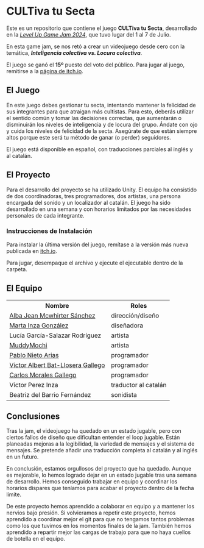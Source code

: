 <h1>CULTiva tu Secta</h1>

Este es un repositorio que contiene el juego **CULTiva tu Secta**, desarrollado en la <a href=https://itch.io/jam/level-up-game-jam-2024>_Level Up Game Jam 2024_</a>, que tuvo lugar del 1 al 7 de Julio. 

En esta game jam, se nos retó a crear un videojuego desde cero con la temática, _**Inteligencia colectiva vs. Locura colectiva**_.

El juego se ganó el **15º** puesto del voto del público. Para jugar al juego, remitirse a la <a href=https://slendev.itch.io/cultiva-tu-secta>página de itch.io</a>.

<h2>El Juego</h2>

En este juego debes gestionar tu secta, intentando mantener la felicidad de sus integrantes para que atraigan más cultistas. 
Para esto, deberás utilizar el sentido común y tomar las decisiones correctas, que aumentarán o disminuirán los niveles de inteligencia y de locura del grupo.
Ándate con ojo y cuida los niveles de felicidad de la secta. Asegúrate de que están siempre altos porque este será tu método de ganar (o perder) seguidores.

El juego está disponible en español, con traducciones parciales al inglés y al catalán.

<h2>El Proyecto</h2>

Para el desarrollo del proyecto se ha utilizado Unity. El equipo ha consistido de dos coordinadoras, tres programadores, dos artistas, una persona encargada del sonido y un localizador al catalán.
El juego ha sido desarrollado en una semana y con horarios limitados por las necesidades personales de cada integrante.

<h3>Instrucciones de Instalación</h3>

Para instalar la última versión del juego, remítase a la versión más nueva publicada en <a href=https://slendev.itch.io/cultiva-tu-secta>itch.io</a>.

Para jugar, desempaque el archivo y ejecute el ejecutable dentro de la carpeta.

<h2>El Equipo</h2>

<table>
  <tr>
    <th>Nombre</th>
    <th>Roles</th>
  </tr>
  <tr>
    <td><a href=https://github.com/BlueAlb>Alba Jean Mcwhirter Sánchez</a></td>
    <td>dirección/diseño</td>
  </tr>
  <tr>
    <td><a href=https://www.instagram.com/mar4artist/>Marta Inza González</a></td>
    <td>diseñadora</td>
  </tr>
  <tr>
    <td>Lucía García-Salazar Rodríguez</td>
    <td>artista</td>
  </tr>
  <tr>
    <td><a href=https://www.instagram.com/muddymochiart/>MuddyMochi</a></td>
    <td>artista</td>
  </tr>
  <tr>
    <td><a href=https://www.linkedin.com/in/pablo-nie-ar/>Pablo Nieto Arias</a></td>
    <td>programador</td>
  </tr>
  <tr>
    <td><a href=https://github.com/BatlloseraDev>Víctor Albert Bat-Llosera Gallego</a></td>
    <td>programador</td>
  </tr>
  <tr>
    <td><a href=https://github.com/carlox1998>Carlos Morales Gallego</a></td>
    <td>programador</td>
  </tr>
  <tr>
    <td>Víctor Perez Inza</td>
    <td>traductor al catalán</td>
  </tr>
  <tr>
    <td>Beatriz del Barrio Fernández</td>
    <td>sonidista</td>
  </tr>
</table>

<h2>Conclusiones</h2>

Tras la jam, el videojuego ha quedado en un estado jugable, pero con ciertos fallos de diseño que dificultan entender el loop jugable. 
Están planeadas mejoras a la legibilidad, la variedad de mensajes y el sistema de mensajes. 
Se pretende añadir una traducción completa al catalán y al inglés en un futuro.

En conclusión, estamos orgullosos del proyecto que ha quedado. Aunque es mejorable, lo hemos logrado dejar en un estado jugable tras una semana de desarrollo. 
Hemos conseguido trabajar en equipo y coordinar los horarios dispares que teníamos para acabar el proyecto dentro de la fecha límite.

De este proyecto hemos aprendido a colaborar en equipo y a mantener los nervios bajo presión. 
Si volvieramos a repetir este proyecto, hemos aprendido a coordinar mejor el git para que no tengamos tantos problemas como los que tuvimos en los momentos finales de la jam.
También hemos aprendido a repartir mejor las cargas de trabajo para que no haya cuellos de botella en el equipo.



